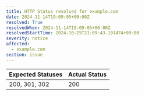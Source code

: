 ```yaml
---
title: HTTP Status resolved for example.com
date: 2024-11-14T19:09:05+00:00Z
resolved: True
resolvedWhen: 2024-11-14T19:09:05+00:00Z
resolvedStartTime: 2024-10-25T21:09:43.191474+00:00
severity: notice
affected:
  - example.com
section: issue
---
```


| Expected Statuses | Actual Status  |
|-------------------|----------------|
| 200, 301, 302 | 200 |
